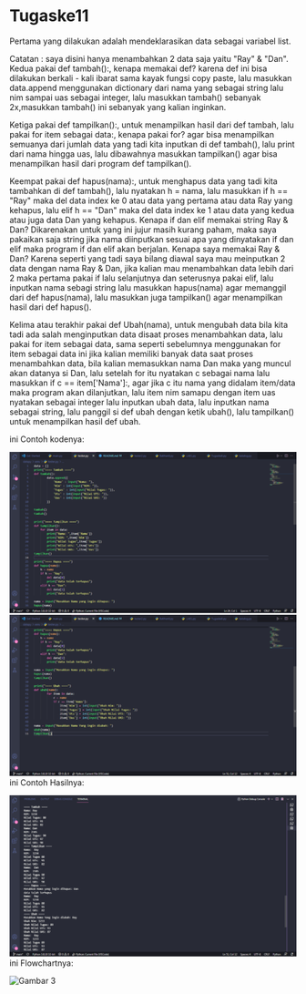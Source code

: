 # Tugaske11
Pertama yang dilakukan adalah mendeklarasikan data sebagai variabel list.<p>
Catatan : saya disini hanya menambahkan 2 data saja yaitu "Ray" & "Dan".
Kedua pakai def tambah():, kenapa memakai def? karena def ini bisa dilakukan berkali - kali ibarat sama kayak fungsi copy paste, lalu masukkan data.append menggunakan dictionary dari nama yang sebagai string lalu nim sampai uas sebagai integer, lalu masukkan tambah() sebanyak 2x,masukkan tambah() ini sebanyak yang kalian inginkan.<p>
Ketiga pakai def tampilkan():, untuk menampilkan hasil dari def tambah, lalu pakai for item sebagai data:, kenapa pakai for? agar bisa menampilkan semuanya dari jumlah data yang tadi kita inputkan di def tambah(), lalu print dari nama hingga uas, lalu dibawahnya masukkan tampilkan() agar bisa menampilkan hasil dari program def tampilkan().<p>
Keempat pakai def hapus(nama):, untuk menghapus data yang tadi kita tambahkan di def tambah(), lalu nyatakan h = nama, lalu masukkan if h == "Ray" maka del data index ke 0 atau data yang pertama atau  data Ray yang kehapus, lalu elif h == "Dan" maka del data index ke 1 atau data yang kedua atau juga data Dan yang kehapus. Kenapa if dan elif memakai string Ray & Dan? Dikarenakan untuk yang ini jujur masih kurang paham, maka saya pakaikan saja string jika nama diinputkan sesuai apa yang dinyatakan if dan elif maka program if dan elif akan berjalan. Kenapa saya memakai Ray & Dan? Karena seperti yang tadi saya bilang diawal saya mau meinputkan 2 data dengan nama Ray & Dan, jika kalian mau menambahkan data lebih dari 2 maka pertama pakai if lalu selanjutnya dan seterusnya pakai elif, lalu inputkan nama sebagi string lalu masukkan hapus(nama) agar memanggil dari def hapus(nama), lalu masukkan juga tampilkan() agar menampilkan hasil dari def hapus().<p>
Kelima atau terakhir pakai def Ubah(nama), untuk mengubah data bila kita tadi ada salah menginputkan data disaat proses menambahkan data, lalu pakai for item sebagai data, sama seperti sebelumnya menggunakan for item sebagai data ini jika kalian memiliki banyak data saat proses menambahkan data, bila kalian memasukkan nama Dan maka yang muncul akan datanya si Dan, lalu setelah for itu nyatakan c sebagai nama lalu masukkan if c == item['Nama']:, agar jika c itu nama yang didalam item/data maka program akan dilanjutkan, lalu item nim samapu dengan item uas nyatakan sebagai integer lalu inputkan ubah data, lalu inputkan nama sebagai string, lalu panggil si def ubah dengan ketik ubah(), lalu tampilkan() untuk menampilkan hasil def ubah.<p>
ini Contoh kodenya:<p>
![Gambar 1](ss/ss1.png)
![Gambar 2](ss/ss2.png)
ini Contoh Hasilnya:<p>
![Gambar 3](ss/ss3.png)
ini Flowchartnya:<p>
![Gambar 3](ss/ss4.png)